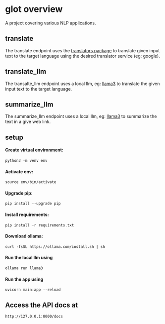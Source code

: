 # glot overview
A project covering various NLP applications.

## translate
The translate endpoint uses the [translators package](https://pypi.org/project/translators/) to translate given input text to the target language using the desired translator service (eg: google).

## translate_llm
The transalte_llm endpoint uses a local llm, eg: [llama3](https://ollama.com/library/llama3) to translate the given input text to the target language.

## summarize_llm
The summarize_llm endpoint uses a local llm, eg: [llama3](https://ollama.com/library/llama3) to summarize the text in a give web link.

## setup
#### Create virtual environment:
```python3 -m venv env```
#### Activate env:
```source env/bin/activate```
#### Upgrade pip:
```pip install --upgrade pip```
#### Install requirements:
```pip install -r requirements.txt```
#### Download ollama:
```curl -fsSL https://ollama.com/install.sh | sh```
#### Run the local llm using
```ollama run llama3```
#### Run the app using
```uvicorn main:app --reload```

## Access the API docs at
```http://127.0.0.1:8000/docs```